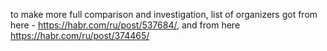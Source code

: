 to make more full comparison and investigation, list of organizers got from here - https://habr.com/ru/post/537684/, and from here https://habr.com/ru/post/374465/
